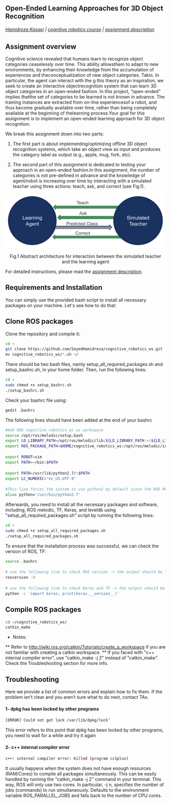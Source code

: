 ## Open-Ended Learning Approaches for 3D Object Recognition

###### [Hamidreza Kasaei](https://hkasaei.github.io/) | [cognitive robotics course](https://rugcognitiverobotics.github.io/) | [assignment description](https://github.com/SeyedHamidreza/cognitive_robotics_ws/blob/main/first_assignment_cognitive_robotics.pdf)
##



## Assignment overview
Cognitive science revealed that humans learn to recognize object categories ceaselessly over time. This ability allowsthem to adapt to new environments,  by enhancing their knowledge from the accumulation of experiences and theconceptualization of new object categories. Takin. In particular, the agent can interact with the g this theory as an inspiration, we seek to create an interactive objectrecognition system that can learn 3D object categories in an open-ended fashion. In this project, “open-ended” implies thatthe set of categories to be learned is not known in advance. The training instances are extracted from on-line experiencesof a robot, and thus become gradually available over time, rather than being completely available at the beginning of thelearning process.Your  goal  for  this  assignment  is  to  implement  an  open-ended  learning  approach for 3D object recognition. 

We break this assignment down into two parts:
1. The first part is about implementing/optimizing offline 3D object recognition systems, which take an object view as input and produces the category label as output (e.g., apple, mug, fork, etc).

2. The second part of this assignment is dedicated to testing your approach in an open-ended fashion.In this assignment, the number of categories is not pre-defined in advance and the knowledge of agent/robot is increasing over time by interacting with a simulated teacher using three actions: teach, ask, and correct (see Fig.1).

<p align="center">
  <img src="images/simulated_user.jpg" width="500" title="">
</p>
<p align="center">
  Fig.1 Abstract architecture for interaction between the simulated teacher and the learning agent
</p>

For detailed instructions, please read the [assignment description](https://github.com/SeyedHamidreza/cognitive_robotics_ws/blob/main/first_assignment_cognitive_robotics.pdf).

## Requirements and Installation

You can simply use the provided bash script to install all necessary packages on your machine. Let's see how to do that:


## Clone ROS packages


Clone the repository and compile it:

```sh
cd ~
git clone https://github.com/SeyedHamidreza/cognitive_robotics_ws.git
mv cognitive_robotics_ws/*.sh ~/
```

There should be two bash files, namly setup_all_required_packages.sh and setup_bashrc.sh, in your home folder. 
Then, run the following lines:

```bash
cd ~
sudo chmod +x setup_bashrc.sh
./setup_bashrc.sh
```

Check your bashrc file using: 

```bash
gedit .bashrc

```

The following lines should have been added at the end of your bashrc

```bash
#Add ROS cognitive_robotics_ws as workspace
source /opt/ros/melodic/setup.bash
export LD_LIBRARY_PATH=/opt/ros/melodic/lib:${LD_LIBRARY_PATH:+:${LD_LIBRARY_PATH}}
export ROS_PACKAGE_PATH=$HOME/cognitive_robotics_ws:/opt/ros/melodic/include:${ROS_PACKAGE_PATH}

export ROBOT=sim
export PATH=~/bin:$PATH

export PATH=/usr/lib/python2.7/:$PATH
export LC_NUMERIC="en_US.UTF-8" 

#This line forces the system to use python2 by default since the ROS Melodic still works based on python2
alias python='/usr/bin/python2.7'

```

Afterwards, you need to install all the necessary packages and software, including, ROS melodic, TF, Keras, and leveldb using "setup_all_required_packages.sh" script by running the following lines: 

```bash
cd ~
sudo chmod +x setup_all_required_packages.sh
./setup_all_required_packages.sh
```

To ensure that the installation process was successful, we can check the version of ROS, TF:

```bash
source .bashrc

# use the following line to check ROS version -> the output should be "melodic"
rosversion -d

# use the following line to check Keras and TF -> the output should be "Using TensorFlow backend.  2.3.1"
python -c 'import keras; print(keras.__version__)'

```

## Compile ROS packages



```sh
cd ~/cognitive_robotics_ws/
catkin_make
```

* Notes: 

** Refer to http://wiki.ros.org/catkin/Tutorials/create_a_workspace if you are not familiar with creating a catkin workspace. 
** If you faced with "c++ internal compiler error", use "catkin_make -j 2" instead of "catkin_make". Check the Troubleshooting section for more info.


## Troubleshooting
Here we provide a list of common errors and explain how to fix them. If the problem isn’t clear and you aren’t sure what to do next, contact TAs.


#### 1- dpkg has been locked by other programs

```sh
[ERROR] Could not get lock /var/lib/dpkg/lock’ 
```

This error refers to this point that dpkg has been locked by other programs, you need to wait for a while and try it again


#### 2- c++ internal compiler error

```sh
c++: internal compiler error: Killed (program cc1plus)
```

It usually happens when the system does not have enough resources (RAM/Cores) to compile all packages simultaneously. This can be easily handled by running the "catkin_make -j 2" command in your terminal. This way, ROS will only use two cores. In particular, -j n,  specifies the number of jobs (commands) to run simultaneously. Defaults to the environment variable ROS_PARALLEL_JOBS and falls back to the number of CPU cores.


